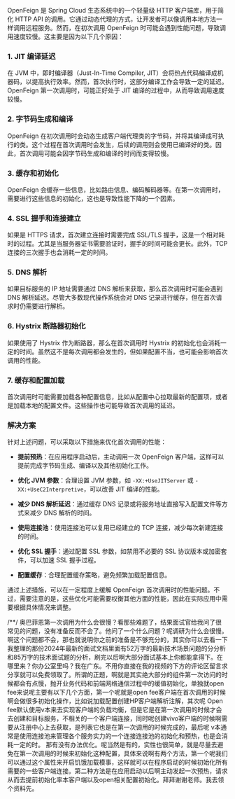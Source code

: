 OpenFeign 是 Spring Cloud 生态系统中的一个轻量级 HTTP 客户端库，用于简化 HTTP API 的调用。它通过动态代理的方式，让开发者可以像调用本地方法一样调用远程服务。然而，在初次调用 OpenFeign 时可能会遇到性能问题，导致调用速度较慢。这主要是因为以下几个原因：

### 1. JIT 编译延迟
在 JVM 中，即时编译器（Just-In-Time Compiler, JIT）会将热点代码编译成机器码，以提高执行效率。然而，首次执行时，这部分编译工作会导致一定的延迟。OpenFeign 第一次调用时，可能正好处于 JIT 编译的过程中，从而导致调用速度较慢。

### 2. 字节码生成和编译
OpenFeign 在初次调用时会动态生成客户端代理类的字节码，并将其编译成可执行的类。这个过程在首次调用时会发生，后续的调用则会使用已编译好的类。因此，首次调用可能会因字节码生成和编译的时间而变得较慢。

### 3. 缓存和初始化
OpenFeign 会缓存一些信息，比如路由信息、编码解码器等。在第一次调用时，需要进行这些信息的初始化，这也是导致性能下降的一个因素。

### 4. SSL 握手和连接建立
如果是 HTTPS 请求，首次建立连接时需要完成 SSL/TLS 握手，这是一个相对耗时的过程。尤其是当服务器证书需要验证时，握手的时间可能会更长。此外，TCP 连接的三次握手也会消耗一定的时间。

### 5. DNS 解析
如果目标服务的 IP 地址需要通过 DNS 解析来获取，那么首次调用时可能会遇到 DNS 解析延迟。尽管大多数现代操作系统会对 DNS 记录进行缓存，但在首次请求时仍需要进行解析。

### 6. Hystrix 断路器初始化
如果使用了 Hystrix 作为断路器，那么在首次调用时 Hystrix 的初始化也会消耗一定的时间。虽然这不是每次调用都会发生的，但如果配置不当，也可能会影响首次调用的性能。

### 7. 缓存和配置加载
首次调用时可能需要加载各种配置信息，比如从配置中心拉取最新的配置项，或者是加载本地的配置文件。这些操作也可能导致首次调用的延迟。

### 解决方案

针对上述问题，可以采取以下措施来优化首次调用的性能：

- **提前预热**：在应用程序启动后，主动调用一次 OpenFeign 客户端，这样可以提前完成字节码生成、编译以及其他初始化工作。
  
- **优化 JVM 参数**：合理设置 JVM 参数，如 `-XX:+UseJITServer` 或 `-XX:+UseC2Interpretive`，可以改善 JIT 编译的性能。

- **减少 DNS 解析延迟**：通过缓存 DNS 记录或将服务地址直接写入配置文件等方式来减少 DNS 解析的时间。

- **使用连接池**：使用连接池可以复用已经建立的 TCP 连接，减少每次新建连接的时间。

- **优化 SSL 握手**：通过配置 SSL 参数，如禁用不必要的 SSL 协议版本或加密套件，可以加速 SSL 握手过程。

- **配置缓存**：合理配置缓存策略，避免频繁加载配置信息。

通过上述措施，可以在一定程度上缓解 OpenFeign 首次调用时的性能问题。不过，需要注意的是，这些优化可能需要权衡其他方面的性能，因此在实际应用中需要根据具体情况来调整。


/**/
奥巴菲恩第一次调用为什么会很慢？看那些难题了，结果面试官给我问了很常见的问题，没有准备反而不会了。他问了一个什么问题？呢调研为什么会很慢。啊这个问题都不会，那也就说明你之前的准备是不够充分的，其实你可以去看一下我整理的那份2024年最新的面试文档里面有52万字的最新技术场景问题的分分析和85万字的技术面试题的分析，刷完以后啊大部分面试基本上你都能拿得下。在哪里来？你办公室里吗？我在广东。不用你直接在我的视频的下方的评论区留言求分享就可以免费领取了。所谓的正题，啊就是其实绝大部分的组件第一次访问的时候都会有点慢，抛开业务代码和前端网络通信过程中的缓值初始化，单独就open fee来说呢主要有以下几个方面，第一个呢就是open fee客户端在首次调用的时候啊会做很多初始化操作，比如说加载配置创建HP客户端解析注解，其次呢 Open fee默认使用v本来去实现客户端的负载均衡，但是它是在第一次调用的时候才会去创建和目标服务，不相关的一个客户端连接，同时呢创建vivo客户端的时候啊需要从注册中心上去获取，是列表它也是在第一次调用的时候完成的，最后呢 v本通常是使用连接池来管理各个服务实力的一个连接连接池的初始化和预热，也是会消耗一定的时。
	那有没有办法优化。呢当然是有的，实性也很简单，就是尽量去避免在第一次调用的时候来初始化这种配置，具体来说啊有两个方法，第一个呢我们可以通过这个属性来开启饥饿加载模事，这样就可以在程序启动的时候初始化所有需要的一些客户端连接。第二种方法是在应用启动以后啊主动发起一次预热，请求从而去提前初始化率本客户端以及open相关配置初始化。拜拜谢谢老师。我去领个资料先。